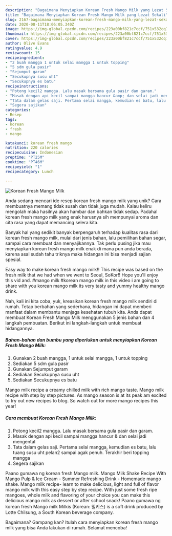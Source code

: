 ```yaml
---
description: "Bagaimana Menyiapkan Korean Fresh Mango Milk yang Lezat Sekali"
title: "Bagaimana Menyiapkan Korean Fresh Mango Milk yang Lezat Sekali"
slug: 2167-bagaimana-menyiapkan-korean-fresh-mango-milk-yang-lezat-sekali
date: 2020-08-11T18:06:05.340Z
image: https://img-global.cpcdn.com/recipes/223a00bf821c7ccf/751x532cq70/korean-fresh-mango-milk-foto-resep-utama.jpg
thumbnail: https://img-global.cpcdn.com/recipes/223a00bf821c7ccf/751x532cq70/korean-fresh-mango-milk-foto-resep-utama.jpg
cover: https://img-global.cpcdn.com/recipes/223a00bf821c7ccf/751x532cq70/korean-fresh-mango-milk-foto-resep-utama.jpg
author: Olive Evans
ratingvalue: 4.9
reviewcount: 15
recipeingredient:
- "2 buah mangga 1 untuk selai mangga 1 untuk topping"
- "5 sdm gula pasir"
- "Sejumput garam"
- "Secukupnya susu uht"
- "Secukupnya es batu"
recipeinstructions:
- "Potong kecil2 mangga. Lalu masak bersama gula pasir dan garam."
- "Masak dengan api kecil sampai mangga hancur &amp; dan selai jadi mengental"
- "Tata dalam gelas saji. Pertama selai mangga, kemudian es batu, lalu tuang susu uht pelan2 sampai agak penuh. Terakhir beri topping mangga"
- "Segera sajikan"
categories:
- Resep
tags:
- korean
- fresh
- mango

katakunci: korean fresh mango 
nutrition: 220 calories
recipecuisine: Indonesian
preptime: "PT25M"
cooktime: "PT46M"
recipeyield: "1"
recipecategory: Lunch

---
```



![Korean Fresh Mango Milk](https://img-global.cpcdn.com/recipes/223a00bf821c7ccf/751x532cq70/korean-fresh-mango-milk-foto-resep-utama.jpg)

Anda sedang mencari ide resep korean fresh mango milk yang unik? Cara membuatnya memang tidak susah dan tidak juga mudah. Kalau keliru mengolah maka hasilnya akan hambar dan bahkan tidak sedap. Padahal korean fresh mango milk yang enak harusnya sih mempunyai aroma dan cita rasa yang dapat memancing selera kita.

Banyak hal yang sedikit banyak berpengaruh terhadap kualitas rasa dari korean fresh mango milk, mulai dari jenis bahan, lalu pemilihan bahan segar, sampai cara membuat dan menyajikannya. Tak perlu pusing jika mau menyiapkan korean fresh mango milk enak di mana pun anda berada, karena asal sudah tahu triknya maka hidangan ini bisa menjadi sajian spesial.

Easy way to make korean fresh mango milk!! This recipe was based on the fresh milk that we had when we went to Seoul, SoKor!! Hope you&#39;ll enjoy this vid and. #mango milk #korean mango milk in this video i am going to share with you korean mango milk its very tasty and yummy healthy mango drink.


Nah, kali ini kita coba, yuk, kreasikan korean fresh mango milk sendiri di rumah. Tetap berbahan yang sederhana, hidangan ini dapat memberi manfaat dalam membantu menjaga kesehatan tubuh kita. Anda dapat membuat Korean Fresh Mango Milk menggunakan 5 jenis bahan dan 4 langkah pembuatan. Berikut ini langkah-langkah untuk membuat hidangannya.

<!--inarticleads1-->

##### Bahan-bahan dan bumbu yang diperlukan untuk menyiapkan Korean Fresh Mango Milk:

1. Gunakan 2 buah mangga, 1 untuk selai mangga, 1 untuk topping
1. Sediakan 5 sdm gula pasir
1. Gunakan Sejumput garam
1. Sediakan Secukupnya susu uht
1. Sediakan Secukupnya es batu


Mango milk recipe a creamy chilled milk with rich mango taste. Mango milk recipe with step by step pictures. As mango season is at its peak am excited to try out new recipes to blog. So watch out for more mango recipes this year! 

<!--inarticleads2-->

##### Cara membuat Korean Fresh Mango Milk:

1. Potong kecil2 mangga. Lalu masak bersama gula pasir dan garam.
1. Masak dengan api kecil sampai mangga hancur &amp; dan selai jadi mengental
1. Tata dalam gelas saji. Pertama selai mangga, kemudian es batu, lalu tuang susu uht pelan2 sampai agak penuh. Terakhir beri topping mangga
1. Segera sajikan


Paano gumawa ng korean fresh Mango milk. Mango Milk Shake Recipe With Mango Pulp &amp; Ice Cream - Summer Refreshing Drink - Homemade mango shake. Mango milk recipe- learn to make delicious, light and full of flavor mango milk with this easy step by step recipe. With just some fresh ripe mangoes, whole milk and flavoring of your choice you can make this delicious mango milk as dessert or after school snack! Paano gumawa ng korean fresh Mango milk Milkis (Korean: 밀키스) is a soft drink produced by Lotte Chilsung, a South Korean beverage company. 

Bagaimana? Gampang kan? Itulah cara menyiapkan korean fresh mango milk yang bisa Anda lakukan di rumah. Selamat mencoba!
